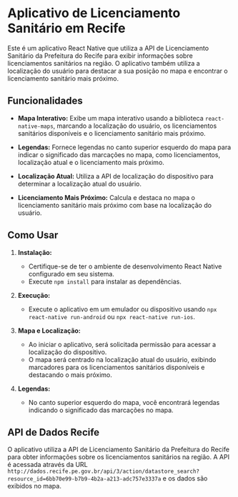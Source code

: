 # Aplicativo de Licenciamento Sanitário em Recife

Este é um aplicativo React Native que utiliza a API de Licenciamento Sanitário da Prefeitura do Recife para exibir informações sobre licenciamentos sanitários na região. O aplicativo também utiliza a localização do usuário para destacar a sua posição no mapa e encontrar o licenciamento sanitário mais próximo.

## Funcionalidades

- **Mapa Interativo:** Exibe um mapa interativo usando a biblioteca `react-native-maps`, marcando a localização do usuário, os licenciamentos sanitários disponíveis e o licenciamento sanitário mais próximo.

- **Legendas:** Fornece legendas no canto superior esquerdo do mapa para indicar o significado das marcações no mapa, como licenciamentos, localização atual e o licenciamento mais próximo.

- **Localização Atual:** Utiliza a API de localização do dispositivo para determinar a localização atual do usuário.

- **Licenciamento Mais Próximo:** Calcula e destaca no mapa o licenciamento sanitário mais próximo com base na localização do usuário.

## Como Usar

1. **Instalação:**
   - Certifique-se de ter o ambiente de desenvolvimento React Native configurado em seu sistema.
   - Execute `npm install` para instalar as dependências.

2. **Execução:**
   - Execute o aplicativo em um emulador ou dispositivo usando `npx react-native run-android` ou `npx react-native run-ios`.

3. **Mapa e Localização:**
   - Ao iniciar o aplicativo, será solicitada permissão para acessar a localização do dispositivo.
   - O mapa será centrado na localização atual do usuário, exibindo marcadores para os licenciamentos sanitários disponíveis e destacando o mais próximo.

4. **Legendas:**
   - No canto superior esquerdo do mapa, você encontrará legendas indicando o significado das marcações no mapa.

## API de Dados Recife

O aplicativo utiliza a API de Licenciamento Sanitário da Prefeitura do Recife para obter informações sobre os licenciamentos sanitários na região. A API é acessada através da URL `http://dados.recife.pe.gov.br/api/3/action/datastore_search?resource_id=6bb70e99-b7b9-4b2a-a213-adc757e3337a` e os dados são exibidos no mapa.
